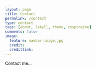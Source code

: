 ```yaml
---
layout: page
title: Contact
permalink: /contact
type: contact
tags: [about, Jekyll, theme, responsive]
comments: false
image:
  feature: navbar-image.jpg
  credit:
  creditlink:
---
```


Contact me...